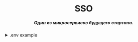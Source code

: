 <div align="center">
    <h1>SSO</h1>
    <h5>
      Один из микросервисов будущего стартапа.
    </h5>
</div>

<details><summary>.env example</summary>
#dev || prod

export ENV=dev

#docker service name or localhost </br>
export DB_HOST= </br>
export DB_PORT=</br>
export DB_NAME=</br>
export DB_USER=</br>
export DB_PASSWORD=</br>
export DB_SSLMODE=</br>

export HASH_SALT=</br>

export GMAIL_PASS=</br>

export DB_DSN=</br>

export JWT_ACCESSTTL=</br>
export JWT_REFRESHTTL=</br>
export JWT_SECRET=</br>

export HTTP_HOST=</br>
export HTTP_PORT=</br>

export redis_host=
